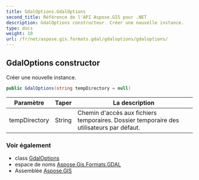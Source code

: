 ```yaml
---
title: GdalOptions.GdalOptions
second_title: Référence de l'API Aspose.GIS pour .NET
description: GdalOptions constructeur. Créer une nouvelle instance.
type: docs
weight: 10
url: /fr/net/aspose.gis.formats.gdal/gdaloptions/gdaloptions/
---
```

## GdalOptions constructor

Créer une nouvelle instance.

```csharp
public GdalOptions(string tempDirectory = null)
```

| Paramètre | Taper | La description |
| --- | --- | --- |
| tempDirectory | String | Chemin d'accès aux fichiers temporaires. Dossier temporaire des utilisateurs par défaut. |

### Voir également

* class [GdalOptions](../)
* espace de noms [Aspose.Gis.Formats.GDAL](../../gdaloptions/)
* Assemblée [Aspose.GIS](../../../)


